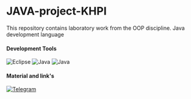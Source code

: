 # JAVA-project-KHPI
This repository contains laboratory work from the OOP discipline. Java development language

#### Development Tools
![Eclipse](https://img.shields.io/badge/-Eclipse-090909?style=for-the-badge&logo=Eclipse) ![Java](https://img.shields.io/badge/-Java-090909?style=for-the-badge&logo=Java) ![Java](https://img.shields.io/badge/-OOP-090909?style=for-the-badge&logo=OOP)

#### Material and link's
[![Telegram](https://img.shields.io/badge/-OOP_Khpi-090909?style=for-the-badge)](https://oop-khpi.gitlab.io/)